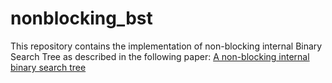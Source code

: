 # nonblocking_bst
This repository contains the implementation of non-blocking internal Binary Search Tree as described in the following paper:
[A non-blocking internal binary search tree](http://dl.acm.org/citation.cfm?id=2312036)
